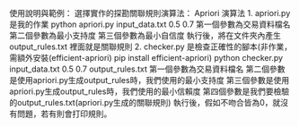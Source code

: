 使用說明與範例：
選擇實作的探勘關聯規則演算法：
	Apriori 演算法
1.
	apriori.py 是我的作業
	python apriori.py input_data.txt 0.5 0.7
		第一個參數為交易資料檔名
		第二個參數為最小支持度
		第三個參數為最小自信度
	執行後，將在文件夾內產生output_rules.txt
	裡面就是關聯規則
2.
	checker.py 是檢查正確性的腳本(非作業，需額外安裝(efficient-apriori) pip install efficient-apriori)
	python checker.py input_data.txt 0.5 0.7 output_rules.txt
		第一個參數為交易資料檔名
		第二個參數是使用apriori.py生成output_rules時，我們使用的最小支持度
		第三個參數是使用apriori.py生成output_rules時，我們使用的最小信賴度
		第四個參數是我們要檢驗的output_rules.txt(apriori.py生成的關聯規則)
	執行後，假如不吻合皆為0，就沒有問題，若有則會打印規則。
